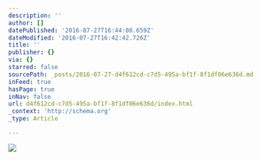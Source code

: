```yaml
---
description: ''
author: []
datePublished: '2016-07-27T16:44:08.659Z'
dateModified: '2016-07-27T16:42:42.726Z'
title: ''
publisher: {}
via: {}
starred: false
sourcePath: _posts/2016-07-27-d4f612cd-c7d5-495a-bf1f-8f1df06e636d.md
inFeed: true
hasPage: true
inNav: false
url: d4f612cd-c7d5-495a-bf1f-8f1df06e636d/index.html
_context: 'http://schema.org'
_type: Article

---
```

![](https://the-grid-user-content.s3-us-west-2.amazonaws.com/6c4ad1bb-999e-4506-9c53-ed606d5d7bc7.jpg)